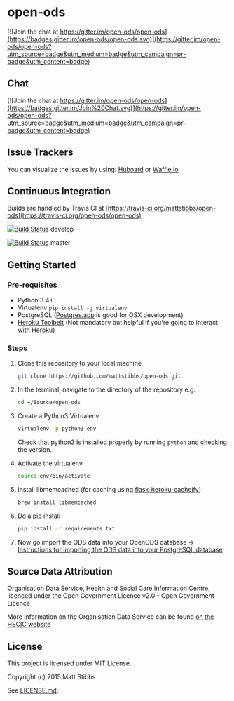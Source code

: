 # open-ods

[![Join the chat at https://gitter.im/open-ods/open-ods](https://badges.gitter.im/open-ods/open-ods.svg)](https://gitter.im/open-ods/open-ods?utm_source=badge&utm_medium=badge&utm_campaign=pr-badge&utm_content=badge)

## Chat
[![Join the chat at https://gitter.im/open-ods/open-ods](https://badges.gitter.im/Join%20Chat.svg)](https://gitter.im/open-ods/open-ods?utm_source=badge&utm_medium=badge&utm_campaign=pr-badge&utm_content=badge)

## Issue Trackers
You can visualize the issues by using: [Huboard](https://huboard.com/open-ods/open-ods#/) or [Waffle.io](https://waffle.io/open-ods/open-ods)

## Continuous Integration
Builds are handled by Travis CI at [https://travis-ci.org/mattstibbs/open-ods](https://travis-ci.org/open-ods/open-ods)

[![Build Status](https://travis-ci.org/open-ods/open-ods.svg?branch=develop)](https://travis-ci.org/mattstibbs/open-ods) develop

[![Build Status](https://travis-ci.org/open-ods/open-ods.svg?branch=master)](https://travis-ci.org/mattstibbs/open-ods) master

## Getting Started

### Pre-requisites
* Python 3.4+
* Virtualenv `pip install -g virtualenv`
* PostgreSQL ([Postgres.app](http://postgresapp.com) is good for OSX development)
* [Heroku Toolbelt](https://toolbelt.heroku.com) (Not mandatory but helpful if you're going to interact with Heroku)

### Steps

1. Clone this repository to your local machine

    ```bash
    git clone https://github.com/mattstibbs/open-ods.git
    ```
  
  
2. In the terminal, navigate to the directory of the repository e.g.

    ```bash
    cd ~/Source/open-ods
    ```


3. Create a Python3 Virtualenv

    ```bash
    virtualenv -p python3 env
    ```

    Check that python3 is installed properly by running `python` and checking the version.



4. Activate the virtualenv

    ```bash
    source env/bin/activate
    ```


5. Install libmemcached (for caching using [flask-heroku-cacheify](http://rdegges.github.io/flask-heroku-cacheify/))

    ```bash
    brew install libmemcached
    ```


6. Do a pip install

    ```bash
    pip install -r requirements.txt
    ```


7. Now go import the ODS data into your OpenODS database -> [Instructions for importing the ODS data into your PostgreSQL database](docs/data_import.md)

## Source Data Attribution
Organisation Data Service, Health and Social Care Information Centre, licenced under the Open Government Licence v2.0  - Open Government Licence

More information on the Organisation Data Service can be found [on the HSCIC website](http://systems.hscic.gov.uk/data/ods)

## License
This project is licensed under MIT License.

Copyright (c) 2015 Matt Stibbs

See [LICENSE.md](LICENSE.md).
